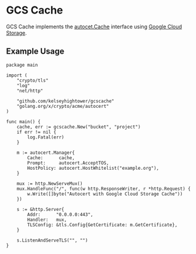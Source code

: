 # GCS Cache

GCS Cache implements the [autocet.Cache](https://godoc.org/golang.org/x/crypto/acme/autocert#Cache) interface using [Google Cloud Storage](https://cloud.google.com/storage/).

## Example Usage

```
package main

import (
    "crypto/tls"
    "log"
    "net/http"

    "github.com/kelseyhightower/gcscache"
    "golang.org/x/crypto/acme/autocert"
)

func main() {
    cache, err := gcscache.New("bucket", "project")
    if err != nil {
        log.Fatal(err)
    }

    m := autocert.Manager{
        Cache:      cache,
        Prompt:     autocert.AcceptTOS,
        HostPolicy: autocert.HostWhitelist("example.org"),
    }

    mux := http.NewServeMux()
    mux.HandleFunc("/", func(w http.ResponseWriter, r *http.Request) {
        w.Write([]byte("Autocert with Google Cloud Storage Cache"))
    })
    
    s := &http.Server{
        Addr:      "0.0.0.0:443",
        Handler:   mux,
        TLSConfig: &tls.Config{GetCertificate: m.GetCertificate},
    }

    s.ListenAndServeTLS("", "")
}
```
